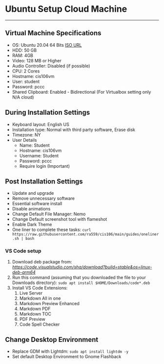 # Ubuntu Setup Cloud Machine
---

## Virtual Machine Specifications
* OS: Ubuntu 20.04 64 Bits [ISO URL](https://ubuntu.com/download/desktop) 
* HDD: 50 GB
* RAM: 4GB
* Video: 128 MB or Higher
* Audio Controller: Disabled (if possible)
* CPU: 2 Cores
* Hostname: cis106vm
* User: student
* Password: pccc
* Shared Clipboard: Enabled - Bidirectional (For Virtualbox setting only N/A cloud) 


## During Installation Settings
* Keyboard layout: English US
* Installation type: Normal with third party software, Erase disk 
* Timezone: NY
* User Details
  * Name: Student
  * Hostname: cis106vm
  * Username: Student
  * Password: pccc
  * Require login (Important)

## Post Installation Settings
* Update and upgrade
* Remove unnecessary software
* Essential software install
* Disable animations
* Change Default File Manager: Nemo
* Change Default screenshot tool with flameshot
* Enable Dark Theme
* One liner to complete these tasks: 
`curl https://raw.githubusercontent.com/ra559/cis106/main/guides/oneliner.sh | bash`
 
### VS Code setup
1. Download deb package from: *https://code.visualstudio.com/sha/download?build=stable&os=linux-deb-arm64*
2. Run this command (assuming that you downloaded the file to your Downloads directory):
`sudo apt install $HOME/Downloads/code*.deb`
3. Install VS Code Extensions:
   1.  Live Server
   2.  Markdown All in one
   3.  Markdown Preview Enhanced
   4.  Markdown PDF
   5.  Markdown TOC
   6.  PDF Preview
   7.  Code Spell Checker

## Change Desktop Environment
* Replace GDM with Lightdm: `sudo apt install lightdm -y`
* Set default Desktop Environment to Gnome Flashback


